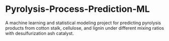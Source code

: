 # Pyrolysis-Process-Prediction-ML
A machine learning and statistical modeling project for predicting pyrolysis products from cotton stalk, cellulose, and lignin under different mixing ratios with desulfurization ash catalyst.

